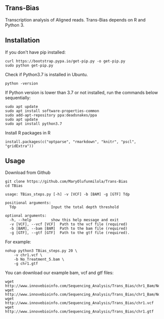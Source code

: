 ## Trans-Bias

Transcription analysis of Aligned reads. Trans-Bias depends on R and Python 3.

## Installation

If you don't have pip installed:

``` 
curl https://bootstrap.pypa.io/get-pip.py -o get-pip.py 
sudo python get-pip.py
```

Check if Python3.7 is installed in Ubuntu.

```
python -version
```

If Python version is lower than 3.7 or not installed, run the commands below sequentially:

```
sudo apt update
sudo apt install software-properties-common
sudo add-apt-repository ppa:deadsnakes/ppa
sudo apt update
sudo apt install python3.7
```

Install R packages in R

```
install.packages(c("optparse", "rmarkdown", "knitr", "pscl", "gridExtra"))
```

## Usage

Download from Github

```
git clone https://github.com/MaryOlufunmilola/Trans-Bias
cd TBias 

usage: TBias_steps.py [-h] -v [VCF] -b [BAM] -g [GTF] Tdp

positional arguments:
  Tdp                Input the total depth threshold

optional arguments:
  -h, --help         show this help message and exit
  -v [VCF], --vcf [VCF]  Path to the vcf file (required)
  -b [BAM], --bam [BAM]  Path to the bam file (required)
  -g [GTF], --gtf [GTF]  Path to the gtf file (required).
```

For example:
```
nohup python3 TBias_steps.py 20 \
    -v chr1.vcf \
    -b No_Treatment_5.bam \
    -g chr1.gtf
```

You can download our example bam, vcf and gtf files:

```
wget http://www.innovebioinfo.com/Sequencing_Analysis/Trans_Bias/chr1_Bam/No_Treatment_5.bam
wget http://www.innovebioinfo.com/Sequencing_Analysis/Trans_Bias/chr1_Bam/No_Treatment_5.bam.bai
wget http://www.innovebioinfo.com/Sequencing_Analysis/Trans_Bias/chr1.vcf
wget http://www.innovebioinfo.com/Sequencing_Analysis/Trans_Bias/chr1.gtf
```
